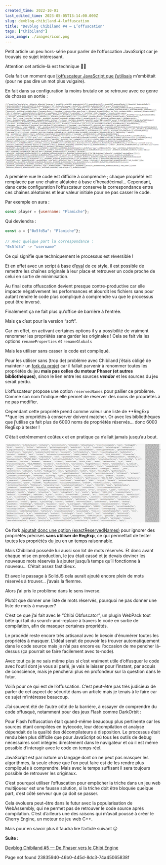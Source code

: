 ```yaml
---
created_time: 2022-10-01
last_edited_time: 2023-05-05T13:14:00.000Z
slug: devblog-chibiland-4-loffuscation
title: "Devblog Chibiland #4 — L’offuscation"
tags: ["Chibiland"]
icon_image: ./images/icon.png
---
```

Petit article un peu hors-série pour parler de l’offuscation JavaScript car je trouvais ce sujet intéressant. 

Attention cet article-là est technique 🧑‍💻

Cela fait un moment que [l’offuscateur JavaScript que j’utilisais](https://github.com/javascript-obfuscator/javascript-obfuscator) m’embêtait (pour ne pas dire un mot plus vulgaire).

En fait dans sa configuration la moins brutale on se retrouve avec ce genre de choses en sortie :

![image](./images/9d338a64-4951-469e-a124-2716b2d158ec.png)

A première vue le code est difficile à comprendre ; chaque propriété est remplacée par une chaîne aléatoire à base d’hexadécimal… Cependant, dans cette configuration l’offuscateur conserve la correspondance entre ces chaînes aléatoires et leur valeur initiale pour ne pas casser le code.

Par exemple on aura :

```javascript
const player = {username: "Flamiche"};
```

Qui deviendra :

```javascript
const a = {"0x5fd5a": "Flamiche"};

// Avec quelque part la correspondance :
"0x5fd5a" -> "username"
```

Ce qui signifie que techniquement le processus est réversible !

Et en effet avec un script à base d’[eval](https://developer.mozilla.org/fr/docs/Web/JavaScript/Reference/Global_Objects/eval) de ce style, il est possible de remettre les chaînes originale à leur place et retrouver un code proche de celui en sortie de minimisation.

<LinkPreview caption="" url="https://gist.github.com/Feavy/628913854683fcb396649401eeb2137e"/>

Au final cette offuscation devient presque contre-productive car elle impacte négativement les performances et alourdit les fichiers sans pour autant rendre le code plus compliqué à comprendre vu que le processus peut être inversé.

Finalement ça ne fait plus qu’office de barrière à l’entrée.

Mais ça c’est pour la version “soft”.

Car en effet, en activant certaines options il y a possibilité de vraiment renommer les propriétés sans garder les originales ! Cela se fait via les options `renameProperties` et `renameGlobals`

Mais les utiliser sans casser le code est compliqué.

Pour les utiliser sans (trop de) problème avec Chibiland j’étais obligé de maintenir un [fork du projet](https://github.com/Feavy/javascript-obfuscator-1/) car il fallait parvenir à renommer toutes les propriétés du jeu **mais pas celles du moteur Phaser (et autres bibliothèques)**, sinon le lien entre les sources ***vendor*** et les sources du jeu serait perdu.

L’offuscateur propose une option `reservedNames` pour pallier ce problème. Comme son nom l’indique elle permet de réserver des noms de propriétés à ne pas modifier.

Cependant cette propriété prend comme valeur une liste de **RegExp **que les propriétés à conserver doivent matcher. Or avec les bibliothèques que j’utilise ça fait plus de 6000 noms de propriétés réservés… donc 6000 RegExp à tester !

C’était extrêmement coûteux et en pratique ça n’allait jamais jusqu’au bout.

![Quelques mots-clés de Phaser et PlanckJS](./images/e0690cc0-349f-464f-b2c0-db78af8b9850.png "Quelques mots-clés de Phaser et PlanckJS")

Ce fork [ajoutait donc une option (exactReservedNames)](https://github.com/Feavy/javascript-obfuscator-1/commit/e45a6bb37a163d3655c7ea6d4f3ad33206c9b9b7) pour ignorer des propriétés précises **sans utiliser de RegExp**, ce qui permettait de tester toutes les propriétés du jeu en un temps raisonnable.

Mais Chibiland possède lui aussi son lot de mots réservés. Et donc avant chaque mise en production, le jeu était cassé et je devais deviner les nouveaux mots réservés à ajouter jusqu’à temps qu’il fonctionne à nouveau… C’était assez fastidieux.

Et avec le passage à SolidJS cela aurait ajouté encore plein de mots réservés à trouver… j’avais la flemme.

Alors j’ai pris le problème dans le sens inverse.

Plutôt que donner une liste de mots réservés, pourquoi ne pas donner une liste de mots à masquer?

C’est ce que j’ai fait avec le “Chibi Obfuscator”, un plugin WebPack tout bête qui fait du search-and-replace à travers le code en sortie de compilation, afin de masquer certaines propriétés.

Le procédé reste encore très artisanal avec le besoin d’énumérer toutes les propriétés à masquer. L’idéal serait de pouvoir les trouver automatiquement dans le code source mais je n’ai pas encore eu l’occasion de me pencher là-dessus (ça pourrait se faire facilement avec ts-node).

Avec tout ça je ne sais même plus si c’est vraiment utile d’offusquer le code avec l’outil dont je vous ai parlé, je vais le laisser pour l’instant, par acquis de conscience, mais je pencherai plus en profondeur sur la question dans le futur.

Voilà pour ce qui est de l’offuscation. C’est peut-être pas très judicieux de parler de cet aspect de sécurité dans un article mais je tenais à le faire car ce sujet m’intéresse beaucoup.

J’ai souvent été de l’autre côté de la barrière, à essayer de comprendre du code offusqué, notamment pour des jeux Flash comme DarkOrbit :

<LinkPreview url="https://github.com/Feavy/darkorbit_preloader"/>

<LinkPreview url="https://github.com/Feavy/Darkorbit-main.swf-decrypter"/>

Pour Flash l’offuscation était quand-même beaucoup plus pertinente car les sources étant compilées en bytecode, leur décompilation et analyse dépendait de la qualité des décompilateurs à disposition. Le processus était rendu bien plus difficile que pour JavaScript où tous les outils de debug nécessaires sont intégrés directement dans le navigateur et où il est même possible d’interagir avec le code en temps réel.

JavaScript est par nature un langage dont on ne peut pas masquer les algorithmes, la seule chose que l’on peut faire est de les rendre plus compliqués à comprendre. Mais avec le temps suffisant il sera toujours possible de retrouver les originaux.

C’est pourquoi utiliser l’offuscation pour empêcher la triche dans un jeu web multijoueur est une fausse solution, si la triche doit être bloquée quelque part, c’est côté serveur que ça doit se passer.

Cela évoluera peut-être dans le futur avec la popularisation de WebAssembly, qui ne permet pas de retrouver le code source après compilation. C’est d’ailleurs une des raisons qui m’avait poussé à créer le Cherry Engine, un moteur de jeu web C++.

Mais pour en savoir plus il faudra lire l’article suivant 😉


**Suite :**

[Devblog Chibiland #5 — De Phaser vers le Chibi Engine](/articles/devblog-chibiland-5-de-phaser-vers-le-chibi-engine)

Page not found 23835940-46b0-445d-8dc3-74a45065838f


